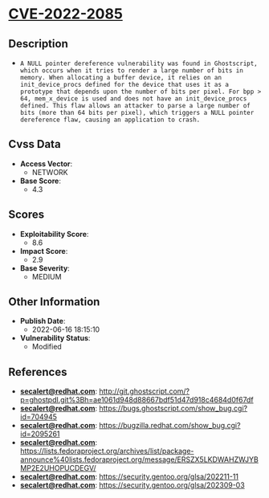 
# [CVE-2022-2085](https://cve.mitre.org/cgi-bin/cvename.cgi?name=CVE-2022-2085)

## Description

- `A NULL pointer dereference vulnerability was found in Ghostscript, which occurs when it tries to render a large number of bits in memory. When allocating a buffer device, it relies on an init_device_procs defined for the device that uses it as a prototype that depends upon the number of bits per pixel. For bpp > 64, mem_x_device is used and does not have an init_device_procs defined. This flaw allows an attacker to parse a large number of bits (more than 64 bits per pixel), which triggers a NULL pointer dereference flaw, causing an application to crash.`

## Cvss Data

- **Access Vector**:
  - NETWORK
- **Base Score**:
  - 4.3

## Scores

- **Exploitability Score**:
  - 8.6
- **Impact Score**:
  - 2.9
- **Base Severity**:
  - MEDIUM

## Other Information

- **Publish Date**:
  - 2022-06-16 18:15:10
- **Vulnerability Status**:
  - Modified

## References

- **secalert@redhat.com**: http://git.ghostscript.com/?p=ghostpdl.git%3Bh=ae1061d948d88667bdf51d47d918c4684d0f67df
- **secalert@redhat.com**: https://bugs.ghostscript.com/show_bug.cgi?id=704945
- **secalert@redhat.com**: https://bugzilla.redhat.com/show_bug.cgi?id=2095261
- **secalert@redhat.com**: https://lists.fedoraproject.org/archives/list/package-announce%40lists.fedoraproject.org/message/ERSZX5LKDWAHZWJYBMP2E2UHOPUCDEGV/
- **secalert@redhat.com**: https://security.gentoo.org/glsa/202211-11
- **secalert@redhat.com**: https://security.gentoo.org/glsa/202309-03
